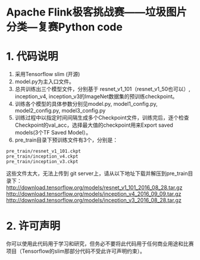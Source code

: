 # Apache Flink极客挑战赛——垃圾图片分类—复赛Python code

# 1. 代码说明
1. 采用Tensorflow slim (开源)
2. model.py为主入口文件。
3. 总共训练出三个模型文件，分别基于 resnet_v1_101（resnet_v1_50也可以）, inception_v4, inception_v3的ImageNet数据集的预训练checkpoint。
4. 训练各个模型的具体参数分别见model.py, model1_config.py, model2_config.py, model3_config.py
5. 训练过程中以指定时间间隔生成多个Checkpoint文件，训练完后，逐个检查Checkpoint的val_acc，选择最大值的checkpoint用来Export saved models(3个TF Saved Model）。
6. pre_train目录下预训练文件有3个，分别是：
```
pre_train/resnet_v1_101.ckpt
pre_train/inception_v4.ckpt
pre_train/inception_v3.ckpt
```
这些文件太大，无法上传到 git server上，请从以下地址下载并解压到pre_train目录下：
http://download.tensorflow.org/models/resnet_v1_101_2016_08_28.tar.gz
http://download.tensorflow.org/models/inception_v4_2016_09_09.tar.gz
http://download.tensorflow.org/models/inception_v3_2016_08_28.tar.gz

# 2. 许可声明
你可以使用此代码用于学习和研究，但务必不要将此代码用于任何商业用途和比赛项目（Tensorflow的slim那部分代码不受此许可声明约束）。
